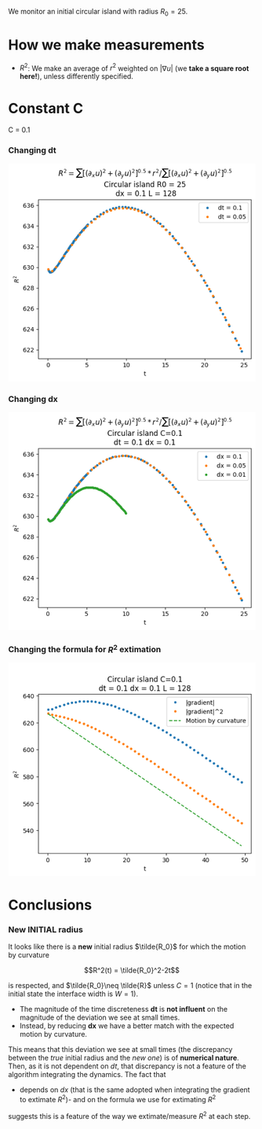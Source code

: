 We monitor an initial circular island with radius $R_0 = 25$. 

# How we make measurements
- $R^2$: We make an average of $r^2$ weighted on $|\nabla u|$ (we **take a square root here!**), unless differently specified.

# Constant C

C = 0.1

### Changing dt
![constC](../Measuring%20Radius/C=0.1_dt.png?raw=true)
### Changing dx
![constC](../Measuring%20Radius/C=0.1_dx.png?raw=true)

### Changing the formula for $R^2$ extimation

![constC](../Measuring%20Radius/grad_grad2.png?raw=true)

# Conclusions
### New INITIAL radius

It looks like there is a **new** initial radius $\tilde{R_0}$ for which the motion by curvature

$$R^2(t) = \tilde{R_0}^2-2t$$

is respected, and $\tilde{R_0}\neq \tilde{R}$ unless $C=1$ (notice that in the initial state the interface width is $W=1$).

- The magnitude of the time discreteness **dt** is **not influent** on the magnitude of the deviation we see at small times.
- Instead, by reducing **dx** we have a better match with the expected motion by curvature.

This means that this deviation we see at small times (the discrepancy between the _true_ initial radius and the _new one_) is of **numerical nature**.
Then, as it is not dependent on $dt$, that discrepancy is not a feature of the algorithm integrating the dynamics.
The fact that 
- depends on $dx$ (that is the same adopted when integrating the gradient to extimate $R^2$)- and on the formula we use for extimating $R^2$

suggests this is a feature of the way we extimate/measure $R^2$ at each step.